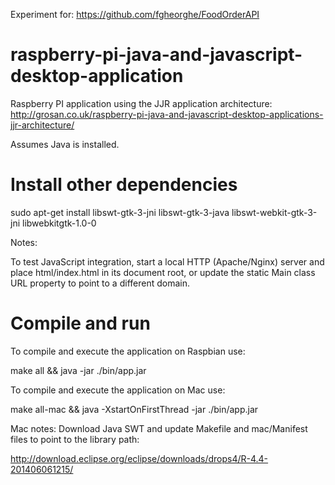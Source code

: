 Experiment for: https://github.com/fgheorghe/FoodOrderAPI

raspberry-pi-java-and-javascript-desktop-application
====================================================

Raspberry PI application using the JJR application architecture:
http://grosan.co.uk/raspberry-pi-java-and-javascript-desktop-applications-jjr-architecture/

Assumes Java is installed.

# Install other dependencies #

sudo apt-get install libswt-gtk-3-jni libswt-gtk-3-java libswt-webkit-gtk-3-jni libwebkitgtk-1.0-0

Notes:

To test JavaScript integration, start a local HTTP (Apache/Nginx) server and place html/index.html
in its document root, or update the static Main class URL property to point to a different domain.

# Compile and run #

To compile and execute the application on Raspbian use:

make all && java -jar ./bin/app.jar

To compile and execute the application on Mac use:

make all-mac && java -XstartOnFirstThread -jar ./bin/app.jar

Mac notes:
Download Java SWT and update Makefile and mac/Manifest files to point to the library path:

http://download.eclipse.org/eclipse/downloads/drops4/R-4.4-201406061215/
